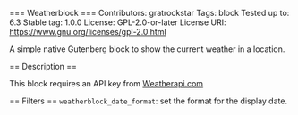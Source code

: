 === Weatherblock ===
Contributors:      gratrockstar
Tags:              block
Tested up to:      6.3
Stable tag:        1.0.0
License:           GPL-2.0-or-later
License URI:       https://www.gnu.org/licenses/gpl-2.0.html

A simple native Gutenberg block to show the current weather in a location.

== Description ==

This block requires an API key from [Weatherapi.com](https://www.weatherapi.com/)

== Filters ==
`weatherblock_date_format`: set the format for the display date.
